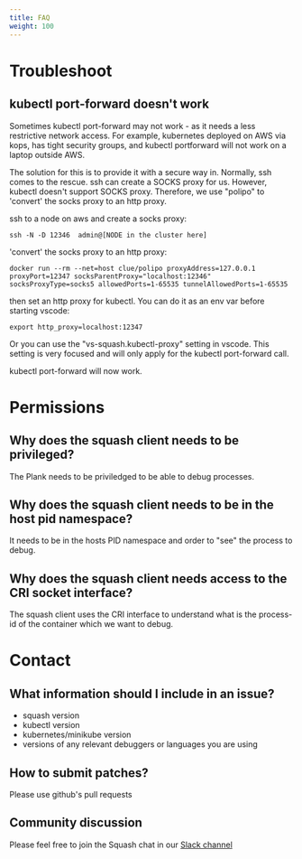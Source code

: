 ```yaml
---
title: FAQ
weight: 100
---
```


# Troubleshoot
## kubectl port-forward doesn't work

Sometimes kubectl port-forward may not work - as it needs a less restrictive network access.
For example, kubernetes deployed on AWS via kops, has tight security groups, and kubectl portforward will not work on a laptop outside AWS.

The solution for this is to provide it with a secure way in. Normally, ssh comes to the rescue. ssh can create a SOCKS proxy for us. However, kubectl doesn't support SOCKS proxy. Therefore, we use "polipo" to 'convert' the socks proxy to an http proxy.

ssh to a node on aws and create a socks proxy:
```
ssh -N -D 12346  admin@[NODE in the cluster here]
```
'convert' the socks proxy to an http proxy:
```
docker run --rm --net=host clue/polipo proxyAddress=127.0.0.1 proxyPort=12347 socksParentProxy="localhost:12346" socksProxyType=socks5 allowedPorts=1-65535 tunnelAllowedPorts=1-65535
```

then set an http proxy for kubectl.
You can do it as an env var before starting vscode:
```
export http_proxy=localhost:12347
```
Or you can use the "vs-squash.kubectl-proxy" setting in vscode. This setting is very focused and will only apply for the kubectl port-forward call.

kubectl port-forward will now work.


# Permissions
## Why does the squash client needs to be privileged?
The Plank needs to be priviledged to be able to debug processes.

## Why does the squash client needs to be in the host pid namespace?
It needs to be in the hosts PID namespace and order to "see" the process to debug.

## Why does the squash client needs access to the CRI socket interface?
The squash client uses the CRI interface to understand what is the process-id of the container which we want to debug.

# Contact
## What information should I include in an issue?
- squash version
- kubectl version
- kubernetes/minikube version
- versions of any relevant debuggers or languages you are using
## How to submit patches?
Please use github's pull requests
## Community discussion
Please feel free to join the Squash chat in our [Slack channel](https://solo-io.slack.com/channels/squash)
